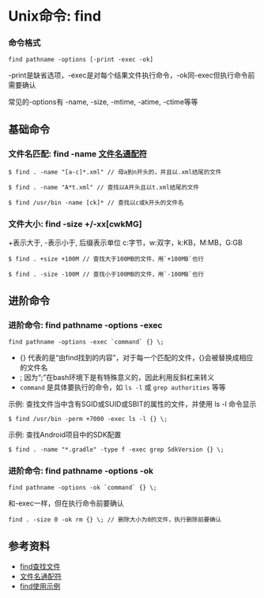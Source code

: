 # Unix命令: find

### 命令格式

```
find pathname -options [-print -exec -ok]
```

-print是缺省选项，-exec是对每个结果文件执行命令，-ok同-exec但执行命令前需要确认

常见的-options有 -name, -size, -mtime, -atime, -ctime等等

## 基础命令

### 文件名匹配: find -name [文件名通配符](https://blog.csdn.net/bluecy/article/details/6545517)

```
$ find . -name "[a-c]*.xml" // 母a到n开头的，并且以.xml结尾的文件
```

```
$ find . -name "A*t.xml" // 查找以A开头且以t.xml结尾的文件
```

```
$ find /usr/bin -name [ck]* // 查找以c或k开头的文件名
```

### 文件大小: find -size +/-xx[cwkMG] 

+表示大于, -表示小于, 后缀表示单位 c:字节，w:双字，k:KB，M:MB，G:GB

```
$ find . +size +100M // 查找大于100MB的文件，用`+100MB`也行
```

```
$ find . -size -100M // 查找小于100MB的文件，用`-100MB`也行
```

## 进阶命令

### 进阶命令: find pathname -options -exec

```
find pathname -options -exec `command` {} \;
```

- {} 代表的是“由find找到的内容”，对于每一个匹配的文件，{}会被替换成相应的文件名
- \; 因为“;”在bash环境下是有特殊意义的，因此利用反斜杠来转义
- `command` 是具体要执行的命令，如 `ls -l` 或 `grep authorities` 等等

示例: 查找文件当中含有SGID或SUID或SBIT的属性的文件，并使用 ls -l 命令显示

```
$ find /usr/bin -perm +7000 -exec ls -l {} \;
```

示例: 查找Android项目中的SDK配置

```
$ find . -name "*.gradle" -type f -exec grep SdkVersion {} \;
```

### 进阶命令: find pathname -options -ok

```
find pathname -options -ok `command` {} \;
```

和-exec一样，但在执行命令前要确认

```
find . -size 0 -ok rm {} \; // 删除大小为0的文件，执行删除前要确认
```

## 参考资料

- [find查找文件](https://www.cnblogs.com/xzxl/p/7555084.html)
- [文件名通配符](https://blog.csdn.net/bluecy/article/details/6545517)
- [find使用示例](https://blog.csdn.net/jaqin/article/details/82928725)